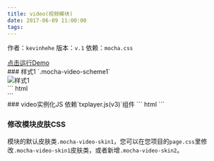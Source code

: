 ```yaml
---
title: video(视频模块)
date: 2017-06-09 11:00:00
tags:
---
```

作者：`kevinhehe`
版本：`v.1`
依赖：`mocha.css`
<div class="demo-qrcode"><a id="QRcode" href="http://tgideas.github.io/mocha/demo/video/demo.html" target="_blank">点击运行Demo</a></div>
### 样式1 `.mocha-video-scheme1`
<div class="demo-preview"><div class="box-w320"><img src="http://ossweb-img.qq.com/images/js/mocha/images/demo/video.png" alt="样式1"></div>
``` html
<div id="mochaVideo" class="mocha-video mocha-video-scheme1 mocha-video-skin1"></div>
```
</div>
### video实例化JS
依赖`txplayer.js(v3)`组件
``` html
<script src='//vm.gtimg.cn/tencentvideo/txp/js/txplayer.js'></script>
<script type="text/javascript">
var player = new Txplayer({
  containerId: 'mochaVideo',
  vid: 'r0018hmh1pa',
  width: '100%',
  height: '100%',
  // 自动播放
  autoplay: true
});
</script>
```

### 修改模块皮肤CSS 
模块的默认皮肤类`.mocha-video-skin1`，您可以在您项目的`page.css`里修改`.mocha-video-skin1`皮肤类，或者新增`.mocha-video-skin2`。

